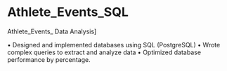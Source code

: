# Athlete_Events_SQL
Athlete_Events_ Data Analysis]

•	Designed and implemented databases using SQL (PostgreSQL)
•	Wrote complex queries to extract and analyze data
•	Optimized database performance by percentage.
